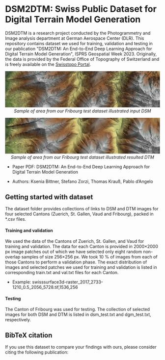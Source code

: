 # DSM2DTM: Swiss Public Dataset for Digital Terrain Model Generation
DSM2DTM is a research project conducted by the Photogrammetry and Image analysis department at German Aerospace Center (DLR).
This repository contains dataset we used for training, validation and testing in our pablication "DSM2DTM: An End-to-End Deep Learning Approach for Digital Terrain Model Generation", ISPRS Geospatial Week 2023. Originally, the data is provided by the Federal Office of Topography of Switzerland and is freely available on the [Swisstopo Portal](https://www.swisstopo.admin.ch/en/geodata.html).

<p align="center">
  <img src="https://github.com/KseniaBittner/DSM2DTM/blob/main/img/FribourgMountain_DSM.jpg" alt>
  <em>Sample of area from our Fribourg test dataset illustrated input DSM</em>
</p>

<p align="center">
  <img src="https://github.com/KseniaBittner/DSM2DTM/blob/main/img/FribourgMountain_EffNet.jpg" alt>
  <em>Sample of area from our Fribourg test dataset illustrated resulted DTM</em>
</p>

+ Paper PDF: DSM2DTM: An End-to-End Deep Learning Approach for Digital Terrain Model Generation

+ Authors: Ksenia Bittner, Stefano Zorzi, Thomas Krauß, Pablo d’Angelo

## Getting started with dataset

The dataset folder provides collections of links to DSM and DTM images for four selected Cantons (Zuerich, St. Gallen, Vaud and Fribourg), packed in *.csv files. 

#### Training and validation
We used the data of the Cantons of Zuerich, St. Gallen, and Vaud for training and validation. The data for each Canton is provided in 2000×2000 px image patches out of which we have selected only eight random non-overlap samples of size 256×256 px. We took 10 % of images from each of those Cantons to perform a validation phase. The exact distribution of images and selected patches we used for training and validation is listed in corresponding train.txt and val.txt files for each Canton. 

+ Example: swisssurface3d-raster_2017_2733-1210_0.5_2056_5728.tif,1536,256 

#### Testing

The Canton of Fribourg was used for testing. The collection of selected images for both DSM and DTM is listed in dsm_test.txt and dgm_test.txt, respectively. 

## BibTeX citation
If you use this dataset to compare your findings with ours, please consider citing the following publication:
